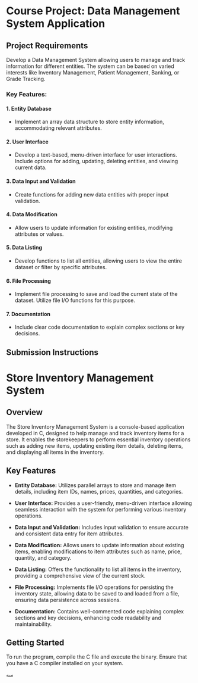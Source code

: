 # Course Project: Data Management System Application

## Project Requirements
Develop a Data Management System allowing users to manage and track information for different entities. 
The system can be based on varied interests like Inventory Management, Patient Management, Banking, or Grade Tracking.

### Key Features:

#### 1. Entity Database 
- Implement an array data structure to store entity information, accommodating relevant attributes.

#### 2. User Interface 
- Develop a text-based, menu-driven interface for user interactions. Include options for adding, updating, deleting entities, and viewing current data.

#### 3. Data Input and Validation 
- Create functions for adding new data entities with proper input validation.

#### 4. Data Modification 
- Allow users to update information for existing entities, modifying attributes or values.

#### 5. Data Listing 
- Develop functions to list all entities, allowing users to view the entire dataset or filter by specific attributes.

#### 6. File Processing 
- Implement file processing to save and load the current state of the dataset. Utilize file I/O functions for this purpose.

#### 7. Documentation 
- Include clear code documentation to explain complex sections or key decisions.

## Submission Instructions


# Store Inventory Management System

## Overview
The Store Inventory Management System is a console-based application developed in C, designed to help manage and track inventory items for a store. 
It enables the storekeepers to perform essential inventory operations such as adding new items, updating existing item details, deleting items, and displaying all items in the inventory.

## Key Features

- **Entity Database:** Utilizes parallel arrays to store and manage item details, including item IDs, names, prices, quantities, and categories.
  
- **User Interface:** Provides a user-friendly, menu-driven interface allowing seamless interaction with the system for performing various inventory operations.
  
- **Data Input and Validation:** Includes input validation to ensure accurate and consistent data entry for item attributes.
  
- **Data Modification:** Allows users to update information about existing items, enabling modifications to item attributes such as name, price, quantity, and category.
  
- **Data Listing:** Offers the functionality to list all items in the inventory, providing a comprehensive view of the current stock.
  
- **File Processing:** Implements file I/O operations for persisting the inventory state, allowing data to be saved to and loaded from a file, ensuring data persistence across sessions.

- **Documentation:** Contains well-commented code explaining complex sections and key decisions, enhancing code readability and maintainability.

## Getting Started
To run the program, compile the C file and execute the binary. Ensure that you have a C compiler installed on your system.


سه


